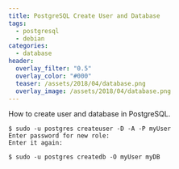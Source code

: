 ```yaml
---
title: PostgreSQL Create User and Database
tags:
  - postgresql
  - debian
categories:
  - database
header:
  overlay_filter: "0.5"
  overlay_color: "#000"
  teaser: /assets/2018/04/database.png
  overlay_image: /assets/2018/04/database.png
---
```

How to create user and database in PostgreSQL.

```
$ sudo -u postgres createuser -D -A -P myUser
Enter password for new role:
Enter it again:

$ sudo -u postgres createdb -O myUser myDB
```
